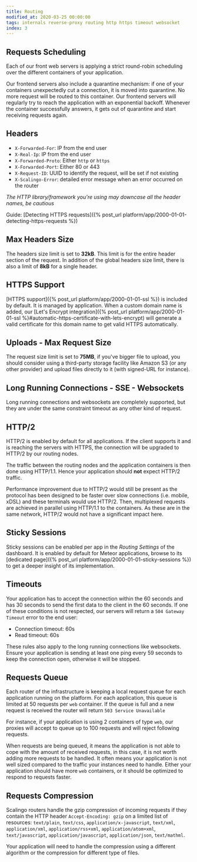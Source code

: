 ```yaml
---
title: Routing
modified_at: 2020-03-25 00:00:00
tags: internals reverse-proxy routing http https timeout websocket
index: 3
---
```


## Requests Scheduling

Each of our front web servers is applying a strict round-robin scheduling over
the different containers of your application.

Our frontend servers also include a quarantine mechanism: if one of your
containers unexpectedly cut a connection, it is moved into quarantine. No more
request will be routed to this container. Our frontend servers will regularly
try to reach the application with an exponential backoff. Whenever the container
successfully answers, it gets out of quarantine and start receiving requests
again.

## Headers

* `X-Forwarded-For`: IP from the end user
* `X-Real-Ip`: IP from the end user
* `X-Forwarded-Proto`: Either `http` or `https`
* `X-Forwarded-Port`: Either 80 or 443
* `X-Request-ID`: UUID to identify the request, will be set if not existing
* `X-Scalingo-Error`: detailed error message when an error occurred on the router

_The HTTP library/framework you're using may downcase all the header names, be cautious_

Guide: [Detecting HTTPS requests]({% post_url platform/app/2000-01-01-detecting-https-requests %})

## Max Headers Size

The headers size limit is set to **32kB**. This limit is for the entire header section of the request. In addition of the global headers size limit, there is also a limit of **8kB** for a single header.

## HTTPS Support

[HTTPS support]({% post_url platform/app/2000-01-01-ssl %}) is included by default. It is managed by application. When a custom domain name is added, our [Let's Encrypt integration]({% post_url platform/app/2000-01-01-ssl %}#automatic-https-certificate-with-lets-encrypt) will generate a valid certificate for this domain name to get valid HTTPS automatically.

## Uploads - Max Request Size

The request size limit is set to **75MB**, if you've bigger file to upload, you should consider
using a third-party storage facility like Amazon S3 (or any other provider) and upload
files directly to it (with signed-URL for instance).

## Long Running Connections - SSE - Websockets

Long running connections and websockets are completely supported, but they are under
the same constraint timeout as any other kind of request.

## HTTP/2

HTTP/2 is enabled by default for all applications. If the client supports it
and is reaching the servers with HTTPS, the connection will be upgraded to
HTTP/2 by our routing nodes.

The traffic between the routing nodes and the application containers is then done
using HTTP/1.1. Hence your application should **not** expect HTTP/2 traffic.

Performance improvement due to HTTP/2 would still be present as the protocol
has been designed to be faster over slow connections (i.e. mobile, xDSL) and these
terminals would use HTTP/2. Then, multiplexed requests are achieved in parallel
using HTTP/1.1 to the containers. As these are in the same network, HTTP/2 would
not have a significant impact here.

## Sticky Sessions

Sticky sessions can be enabled per app in the *Routing Settings* of the
dashboard. It is enabled by default for Meteor applications, browse to its
[dedicated page]({% post_url platform/app/2000-01-01-sticky-sessions %}) to get
a deeper insight of its implementation.

## Timeouts

Your application has to accept the connection within the 60 seconds and has 30
seconds to send the first data to the client in the 60 seconds. If one of these
conditions is not respected, our servers will return a `504 Gateway Timeout`
error to the end user:

* Connection timeout: 60s
* Read timeout: 60s

These rules also apply to the long running connections like websockets. Ensure
your application is sending at least one ping every 59 seconds to keep the connection
open, otherwise it will be stopped.

## Requests Queue

Each router of the infrastructure is keeping a local request queue for each
application running on the platform. For each application, this queue is
limited at 50 requests per `web` container. If the queue is full and a new
request is received the router will return `503 Service Unavailable`

For instance, if your application is using 2 containers of type `web`, our
proxies will accept to queue up to 100 requests and will reject following
requests.

When requests are being queued, it means the application is not able to cope
with the amount of received requests, in this case, it is not worth adding
more requests to be handled. It often means your application is not well sized
compared to the traffic your instances need to handle. Either your application
should have more `web` containers, or it should be optimized to respond to
requests faster.

## Requests Compression

Scalingo routers handle the gzip compression of incoming requests if they
contain the HTTP header `Accept-Encoding: gzip` on a limited list of resources:
`text/plain`, `text/css`, `application/x-javascript`, `text/xml`,
`application/xml`, `application/rss+xml`, `application/atom+xml`,
`text/javascript`, `application/javascript`, `application/json`, `text/mathml`.

Your application will need to handle the compression using a different algorithm
or the compression for different type of files.
